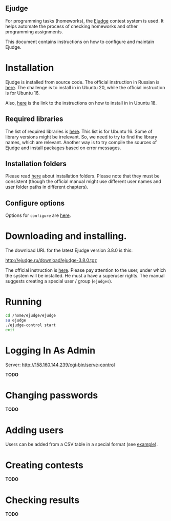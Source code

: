 Ejudge
---

For programming tasks (homeworks), the [Ejudge](https://ejudge.ru) contest system is used.
It helps automate the process of checking homeworks and other programming assignments.

This document contains instructions on how to configure and maintain Ejudge.

# Installation

Ejudge is installed from source code.
The official instruction in Russian is
[here](https://ejudge.ru/wiki/index.php/Инсталляция_из_исходных_текстов).
The challenge is to install in in Ubuntu 20, while the official instruction is for Ubuntu 16.

Also, [here](https://zharaskhan.com/ru/posts/ejudge-installation) is the link
to the instructions on how to install in in Ubuntu 18.

## Required libraries

The list of required libraries is [here](https://ejudge.ru/download/ubuntu-16-install-packages-x86_64).
This list is for Ubuntu 16. Some of library versions might be irrelevant.
So, we need to try to find the library names, which are relevant.
Another way is to try compile the sources of Ejudge and install packages based on error messages.

## Installation folders

Please read [here](https://ejudge.ru/wiki/index.php/Инсталляционные_каталоги)
about installation folders. Please note that they must be consistent
(though the official manual might use different user names and user folder paths in different chapters).

## Configure options

Options for `configure` are [here](https://ejudge.ru/wiki/index.php/Рекомендуемые_опции_configure). 

# Downloading and installing.

The download URL for the latest Ejudge version 3.8.0 is this:

http://ejudge.ru/download/ejudge-3.8.0.tgz

The official instruction is [here](https://ejudge.ru/wiki/index.php/Инсталляция_системы_ejudge).
Please pay attention to the user, under which the system will be installed.
He must a have a superuser rights. The manual suggests creating a special user / group (`ejudges`). 

# Running

```bash
cd /home/ejudge/ejudge
su ejudge
./ejudge-control start
exit
```

# Logging In As Admin

Server:
http://158.160.144.239/cgi-bin/serve-control

__TODO__

# Changing passwords

__TODO__

# Adding users

Users can be added from a CSV table in a special format (see [example](222.csv)).

# Creating contests

__TODO__

# Checking results

__TODO__
